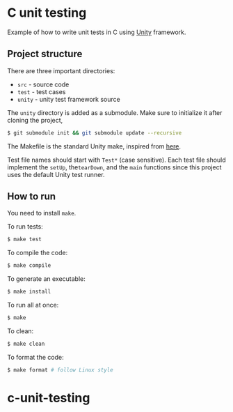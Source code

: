 # C unit testing

Example of how to write unit tests in C using [Unity](https://github.com/ThrowTheSwitch/Unity) framework.

## Project structure

There are three important directories: 

- `src` - source code
- `test` - test cases
- `unity` - unity test framework source

The `unity` directory is added as a submodule. Make sure to initialize it after
cloning the project,

```bash
$ git submodule init && git submodule update --recursive
```

The Makefile is the standard Unity make, inspired from [here](http://www.throwtheswitch.org/build/make).

Test file names should start with `Test*` (case sensitive). Each test file should implement the `setUp`,  the`tearDown`, and the `main` functions since this project uses the default Unity test runner.


## How to run

You need to install `make`.

To run tests:

```bash
$ make test
```

To compile the code:

```bash
$ make compile
```

To generate an executable:

```bash
$ make install
```

To run all at once:

```bash
$ make
```

To clean:

```bash
$ make clean
```

To format the code:

```bash
$ make format # follow Linux style
```
# c-unit-testing
